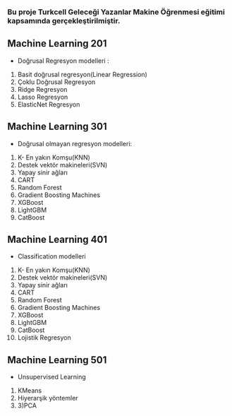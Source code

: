 ### Bu proje Turkcell Geleceği Yazanlar Makine Öğrenmesi eğitimi kapsamında gerçekleştirilmiştir.  


## Machine Learning 201 
- Doğrusal Regresyon modelleri :
1) Basit doğrusal regresyon(Linear Regression)
2) Çoklu Doğrusal Regresyon
3) Ridge Regresyon
4) Lasso Regresyon
5) ElasticNet Regresyon


## Machine Learning 301 
- Doğrusal olmayan regresyon modelleri:
1) K- En yakın Komşu(KNN)
2) Destek vektör makineleri(SVN)
3) Yapay sinir ağları
4) CART
5) Random Forest
6) Gradient Boosting Machines
7) XGBoost
8) LightGBM
9) CatBoost

## Machine Learning 401 
- Classification modelleri
1) K- En yakın Komşu(KNN)
2) Destek vektör makineleri(SVN)
3) Yapay sinir ağları
4) CART
5) Random Forest
6) Gradient Boosting Machines
7) XGBoost
8) LightGBM
9) CatBoost
10) Lojistik Regresyon


## Machine Learning 501
- Unsupervised Learning
1) KMeans 
2) Hiyerarşik yöntemler
3) 3)PCA
